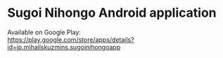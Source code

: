 # Sugoi Nihongo Android application

Available on Google Play:  
https://play.google.com/store/apps/details?id=jp.mihailskuzmins.sugoinihongoapp